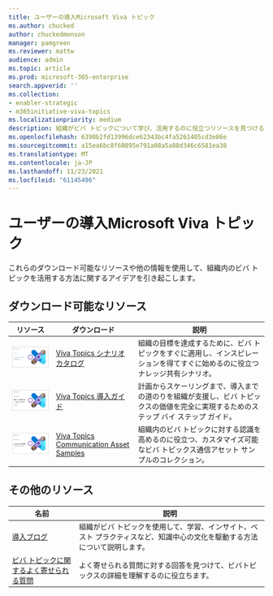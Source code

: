 ```yaml
---
title: ユーザーの導入Microsoft Viva トピック
ms.author: chucked
author: chuckedmonson
manager: pamgreen
ms.reviewer: mattw
audience: admin
ms.topic: article
ms.prod: microsoft-365-enterprise
search.appverid: ''
ms.collection:
- enabler-strategic
- m365initiative-viva-topics
ms.localizationpriority: medium
description: 組織がビバ トピックについて学び、活用するのに役立つリソースを見つける。
ms.openlocfilehash: 6398b2fd13996dce62343bc4fa5261405cd3e86e
ms.sourcegitcommit: a15ea6bc8f60895e791a08a5a88d346c6581ea38
ms.translationtype: MT
ms.contentlocale: ja-JP
ms.lasthandoff: 11/23/2021
ms.locfileid: "61145496"
---
```

# <a name="adoption-resources-for-microsoft-viva-topics"></a>ユーザーの導入Microsoft Viva トピック

これらのダウンロード可能なリソースや他の情報を使用して、組織内のビバ トピックを活用する方法に関するアイデアを引き起こします。

## <a name="downloadable-resources"></a>ダウンロード可能なリソース

|リソース         |ダウンロード     |説明 |
|---------|---------|---------|
|[![シナリオ カタログのフロント ページのサムネイル 画像](../media/knowledge-management/scenario-catalog-thumbnail.png)](https://download.microsoft.com/download/d/2/e/d2e894dd-c360-4edd-9c83-8e41787afda1/Viva-Topics-Scenario-Catalogue.pdf) |[Viva Topics シナリオ カタログ](https://download.microsoft.com/download/d/2/e/d2e894dd-c360-4edd-9c83-8e41787afda1/Viva-Topics-Scenario-Catalogue.pdf) |組織の目標を達成するために、ビバ トピックをすぐに適用し、インスピレーションを得てすぐに始めるのに役立つナレッジ共有シナリオ。 |
|[![導入ガイドのフロント ページのサムネイル 画像](../media/knowledge-management/adoption-guide-thumbnail.png)](https://download.microsoft.com/download/d/2/e/d2e894dd-c360-4edd-9c83-8e41787afda1/Viva-Topics-Adoption-Guide.pdf)     |[Viva Topics 導入ガイド](https://download.microsoft.com/download/d/2/e/d2e894dd-c360-4edd-9c83-8e41787afda1/Viva-Topics-Adoption-Guide.pdf)          |計画からスケーリングまで、導入までの道のりを組織が支援し、ビバ トピックスの価値を完全に実現するためのステップ バイ ステップ ガイド。    |
|[![通信資産サンプルのフロント ページのサムネイル 画像](../media/knowledge-management/communication-asset-samples.png)](https://download.microsoft.com/download/d/2/e/d2e894dd-c360-4edd-9c83-8e41787afda1/Viva-Topics-Communication-Asset-Samples.pptx)    |[Viva Topics Communication Asset Samples](https://download.microsoft.com/download/d/2/e/d2e894dd-c360-4edd-9c83-8e41787afda1/Viva-Topics-Communication-Asset-Samples.pptx)     |組織内のビバ トピックに対する認識を高めるのに役立つ、カスタマイズ可能なビバ トピックス通信アセット サンプルのコレクション。   |

## <a name="other-resources"></a>その他のリソース

|名前     |説明  |
|---------|---------|
|[導入ブログ](https://techcommunity.microsoft.com/t5/microsoft-viva-blog/the-journey-to-viva-topics-adoption-success-intro/ba-p/2976552) |組織がビバ トピックを使用して、学習、インサイト、ベスト プラクティスなど、知識中心の文化を駆動する方法について説明します。 |
|[ビバ トピックに関するよく寄せられる質問](https://resources.techcommunity.microsoft.com/viva-topics/faq/) |よく寄せられる質問に対する回答を見つけて、ビバトピックスの詳細を理解するのに役立ちます。    |

